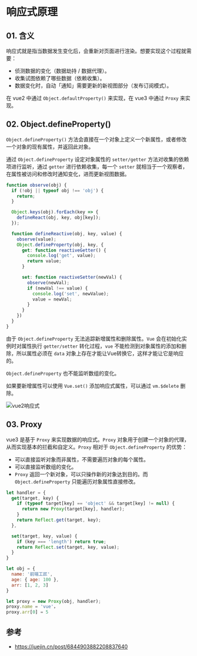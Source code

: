 # 响应式原理

## 01. 含义
响应式就是指当数据发生变化后，会重新对页面进行渲染。想要实现这个过程就需要：
- 侦测数据的变化（数据劫持 / 数据代理）。
- 收集试图依赖了哪些数据（依赖收集）。
- 数据变化时，自动「通知」需要更新的新视图部分（发布订阅模式）。

在 vue2 中通过 `Object.defaultProperty()` 来实现，在 vue3 中通过 `Proxy` 来实现。



## 02. Object.defineProperty()
`Object.defineProperty()` 方法会直接在一个对象上定义一个新属性，或者修改一个对象的现有属性，并返回此对象。

通过 `Object.defineProperty` 设定对象属性的 `setter/getter` 方法对收集的依赖项进行监听，通过 `getter` 进行依赖收集，每一个 `setter` 就相当于一个观察者，在属性被访问和修改时通知变化，进而更新视图数据。

```js
function observe(obj) {
  if (!obj || typeof obj !== 'obj') {
    return;
  }

  Object.keys(obj).forEach(key => {
    defineReact(obj, key, obj[key]);
  });

  function defineReactive(obj, key, value) {
    observe(value);
    Object.defineProperty(obj, key, {
      get: function reactiveGetter() {
        console.log('get', value);
        return value;
      }

      set: function reactiveSetter(newVal) {
        observe(newVal);
        if (newVal !== value) {
          console.log('set', newValue);
          value = newVal;
        }
      }
    })
  }
}
```

由于 `Object.defineProperty` 无法追踪新增属性和删除属性。`Vue` 会在初始化实例时对属性执行 `getter/setter` 转化过程，`vue` 不能检测到对象属性的添加和删除，所以属性必须在 `data` 对象上存在才能让Vue转换它，这样才能让它是响应的。

`Object.defineProperty` 也不能监听数组的变化。


如果要新增属性可以使用 `Vue.set()` 添加响应式属性，可以通过 `vm.$delete` 删除。

![vue2响应式](https://p1-jj.byteimg.com/tos-cn-i-t2oaga2asx/gold-user-assets/2018/2/8/1617554b425a3431~tplv-t2oaga2asx-watermark.awebp)



## 03. Proxy
vue3 是基于 `Proxy` 来实现数据的响应式。`Proxy` 对象用于创建一个对象的代理，从而实现基本的拦截和自定义。`Proxy` 相对于 `Object.defineProperty` 的优势：

- 可以直接监听对象而非属性，不需要遍历对象的每个属性。
- 可以直接监听数组的变化。
- `Proxy` 返回一个新对象，可以只操作新的对象达到目的。而 `Object.defineProperty` 只能遍历对象属性直接修改。

```js
let handler = {
  get(target, key) {
    if (typeof target[key] == 'object' && target[key] != null) {
      return new Proxy(target[key], handler);
    }
    return Reflect.get(target, key);
  },

  set(target, key, value) {
    if (key === 'length') return true;
    return Reflect.set(target, key, value);
  }
}

let obj = {
  name: '前端工匠',
  age: { age: 100 },
  arr: [1, 2, 3]
}

let proxy = new Proxy(obj, handler);
proxy.name = 'vue'，
proxy.arr[0] = 5
```


## 参考
- https://juejin.cn/post/6844903882208837640